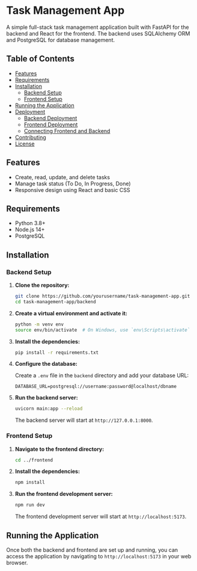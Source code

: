 # Task Management App

A simple full-stack task management application built with FastAPI for the backend and React for the frontend. The backend uses SQLAlchemy ORM and PostgreSQL for database management.

## Table of Contents

- [Features](#features)
- [Requirements](#requirements)
- [Installation](#installation)
  - [Backend Setup](#backend-setup)
  - [Frontend Setup](#frontend-setup)
- [Running the Application](#running-the-application)
- [Deployment](#deployment)
  - [Backend Deployment](#backend-deployment)
  - [Frontend Deployment](#frontend-deployment)
  - [Connecting Frontend and Backend](#connecting-frontend-and-backend)
- [Contributing](#contributing)
- [License](#license)

## Features

- Create, read, update, and delete tasks
- Manage task status (To Do, In Progress, Done)
- Responsive design using React and basic CSS

## Requirements

- Python 3.8+
- Node.js 14+
- PostgreSQL

## Installation

### Backend Setup

1. **Clone the repository:**

    ```bash
    git clone https://github.com/yourusername/task-management-app.git
    cd task-management-app/backend
    ```

2. **Create a virtual environment and activate it:**

    ```bash
    python -m venv env
    source env/bin/activate  # On Windows, use `env\Scripts\activate`
    ```

3. **Install the dependencies:**

    ```bash
    pip install -r requirements.txt
    ```

4. **Configure the database:**

    Create a `.env` file in the `backend` directory and add your database URL:

    ```env
    DATABASE_URL=postgresql://username:password@localhost/dbname
    ```

5. **Run the backend server:**

    ```bash
    uvicorn main:app --reload
    ```

    The backend server will start at `http://127.0.0.1:8000`.

### Frontend Setup

1. **Navigate to the frontend directory:**

    ```bash
    cd ../frontend
    ```

2. **Install the dependencies:**

    ```bash
    npm install
    ```

3. **Run the frontend development server:**

    ```bash
    npm run dev
    ```

    The frontend development server will start at `http://localhost:5173`.

## Running the Application

Once both the backend and frontend are set up and running, you can access the application by navigating to `http://localhost:5173` in your web browser.
<!-- 
## Deployment

### Backend Deployment

1. **Create a repository on GitHub:**

    Push your backend code to a new GitHub repository.

2. **Add a `Dockerfile`:**

    ```dockerfile
    # Use the official Python image from the Docker Hub
    FROM python:3.10-slim

    # Set the working directory in the container
    WORKDIR /app

    # Copy the requirements.txt file into the container at /app
    COPY requirements.txt .

    # Install the dependencies
    RUN pip install --no-cache-dir -r requirements.txt

    # Copy the rest of the code into the container at /app
    COPY . .

    # Command to run the app
    CMD ["uvicorn", "main:app", "--host", "0.0.0.0", "--port", "8000"]
    ```

3. **Deploy on Render:**

    - Sign up on [Render](https://render.com/).
    - Create a new web service and connect your GitHub repository.
    - Use Docker as the environment and leave build/start commands blank.

### Frontend Deployment

1. **Create a repository on GitHub:**

    Push your frontend code to a new GitHub repository.

2. **Deploy on Vercel:**

    - Sign up on [Vercel](https://vercel.com/).
    - Import your GitHub repository.
    - Vercel will automatically detect the React project and deploy it.

### Connecting Frontend and Backend

1. **Update API URL in React Frontend:**

    Update your React frontend code to use the deployed FastAPI backend URL instead of `http://127.0.0.1:8000`.

    For example, in your API calls, replace:

    ```javascript
    const response = await fetch('http://127.0.0.1:8000/api/tasks');
    ```

    with:

    ```javascript
    const response = await fetch('https://your-fastapi-backend-url/api/tasks');
    ```

2. **Configure CORS for Production:**

    Update the `allow_origins` in your FastAPI CORS middleware to include your deployed frontend URL:

    ```python
    app.add_middleware(
        CORSMiddleware,
        allow_origins=["https://your-frontend-url"],
        allow_credentials=True,
        allow_methods=["*"],
        allow_headers=["*"],
    )
    ```

## Contributing

1. Fork the repository.
2. Create a new branch (`git checkout -b feature-branch`).
3. Make your changes.
4. Commit your changes (`git commit -m 'Add some feature'`).
5. Push to the branch (`git push origin feature-branch`).
6. Open a pull request.

## License

This project is licensed under the MIT License. -->
